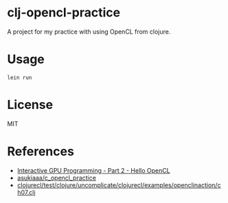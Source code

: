 # clj-opencl-practice
A project for my practice with using OpenCL from clojure.

# Usage
```
lein run
```

# License
MIT

# References
- [Interactive GPU Programming - Part 2 - Hello OpenCL](https://dragan.rocks/articles/18/Interactive-GPU-Programming-2-Hello-OpenCL)
- [asukiaaa/c_opencl_practice](https://github.com/asukiaaa/c_opencl_practice)
- [clojurecl/test/clojure/uncomplicate/clojurecl/examples/openclinaction/ch07.clj](https://github.com/uncomplicate/clojurecl/blob/master/test/clojure/uncomplicate/clojurecl/examples/openclinaction/ch07.clj)
